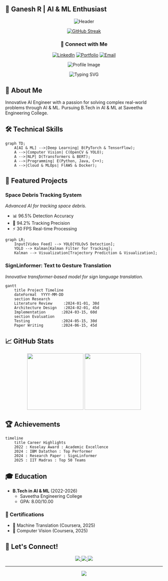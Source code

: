 ## 🚀 Ganesh R | AI & ML Enthusiast

<div align="center">

![Header](https://capsule-render.vercel.app/api?type=rect&color=gradient&height=150&section=header&text=AI%20%26%20ML%20Enthusiast&fontSize=40&fontAlignY=50)

[![GitHub Streak](https://github-readme-streak-stats.herokuapp.com?user=ganesha360&theme=tokyonight)](https://git.io/streak-stats)

### 📧 Connect with Me

[![LinkedIn](https://img.shields.io/badge/LinkedIn-Connect-blue?style=for-the-badge&logo=linkedin)](https://www.linkedin.com/in/ganesh-r/)
[![Portfolio](https://img.shields.io/badge/Portfolio-Visit-orange?style=for-the-badge&logo=google-chrome)](https://ganesha360.github.io/portfolio/)
[![Email](https://img.shields.io/badge/Email-Contact-red?style=for-the-badge&logo=gmail)](mailto:ganeshar@gmail.com)

![Profile Image](https://github.com/ganesha360.png)

![Typing SVG](https://readme-typing-svg.herokuapp.com?font=Fira+Code&color=%23F75C7E&center=true&vCenter=true&width=500&lines=AI+Engineer;ML+Researcher;Computer+Vision+Specialist;NLP+Practitioner)

</div>

## 🎯 About Me

Innovative AI Engineer with a passion for solving complex real-world problems through AI & ML. Pursuing B.Tech in AI & ML at Saveetha Engineering College.

## 🛠️ Technical Skills

```mermaid
graph TD;
    A[AI & ML] -->|Deep Learning| B(PyTorch & TensorFlow);
    A -->|Computer Vision| C(OpenCV & YOLO);
    A -->|NLP| D(Transformers & BERT);
    A -->|Programming| E(Python, Java, C++);
    A -->|Cloud & MLOps| F(AWS & Docker);
```

## 🚀 Featured Projects

### **Space Debris Tracking System**
*Advanced AI for tracking space debris.*

- 📊 96.5% Detection Accuracy  
- 🎯 94.2% Tracking Precision  
- ⚡ 30 FPS Real-time Processing  

```mermaid
graph LR;
    Input[Video Feed] --> YOLO[YOLOv5 Detection];
    YOLO --> Kalman[Kalman Filter for Tracking];
    Kalman --> Visualization[Trajectory Prediction & Visualization];
```

### **SignLinformer: Text to Gesture Translation**
*Innovative transformer-based model for sign language translation.*

```mermaid
gantt
    title Project Timeline
    dateFormat  YYYY-MM-DD
    section Research
    Literature Review     :2024-01-01, 30d
    Architecture Design   :2024-02-01, 45d
    Implementation       :2024-03-15, 60d
    section Evaluation
    Testing              :2024-05-15, 30d
    Paper Writing        :2024-06-15, 45d
```

## 📈 GitHub Stats

<div align="center">
  <img src="https://github-readme-stats.vercel.app/api?username=ganesha360&show_icons=true&theme=tokyonight" height="180em"/>
  <img src="https://github-readme-stats.vercel.app/api/top-langs/?username=ganesha360&layout=compact&theme=tokyonight" height="180em"/>
</div>

## 🏆 Achievements

```mermaid
timeline
    title Career Highlights
    2022 : Koselay Award : Academic Excellence
    2024 : IBM Datathon : Top Performer
    2024 : Research Paper : SignLinformer
    2025 : IIT Madras : Top 50 Teams
```

## 🎓 Education

- **B.Tech in AI & ML** (2022-2026)  
  - Saveetha Engineering College  
  - GPA: 8.00/10.00  

### 📜 Certifications
- 🏅 Machine Translation (Coursera, 2025)  
- 🏅 Computer Vision (Coursera, 2025)  

## 🤝 Let's Connect!

<div align="center">
  <a href="https://calendly.com/ganesha360">
    <img src="https://img.shields.io/badge/Schedule_Meeting-4285F4?style=for-the-badge&logo=google-calendar"/>
  </a>
  <a href="https://www.linkedin.com/in/ganesh-r/">
    <img src="https://img.shields.io/badge/Connect_on_LinkedIn-0077B5?style=for-the-badge&logo=linkedin"/>
  </a>
  <a href="mailto:ganeshar@gmail.com">
    <img src="https://img.shields.io/badge/Send_Email-D14836?style=for-the-badge&logo=gmail"/>
  </a>
</div>

---

<div align="center">
  <img src="https://capsule-render.vercel.app/api?type=rect&color=gradient&height=100&section=footer"/>
</div>
